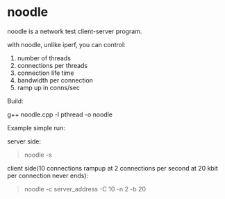 # noodle
noodle is a network test client-server program.

with noodle, unlike iperf, you can control:

1. number of threads
2. connections per threads
3. connection life time
4. bandwidth per connection
5. ramp up in conns/sec

Build:

g++ noodle.cpp -l pthread -o noodle

Example simple run:

server side:

> noodle -s

client side(10 connections rampup at 2 connections per second at 20 kbit per connection never ends):

> noodle -c server_address -C 10 -n 2 -b 20
